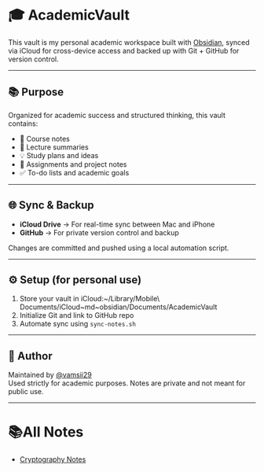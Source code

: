 # 🎓 AcademicVault

This vault is my personal academic workspace built with [Obsidian](https://obsidian.md/), synced via iCloud for cross-device access and backed up with Git + GitHub for version control.

---

## 📚 Purpose

Organized for academic success and structured thinking, this vault contains:

- 📖 Course notes
- 📝 Lecture summaries
- 💡 Study plans and ideas
- 📂 Assignments and project notes
- ✅ To-do lists and academic goals

---

## 🌐 Sync & Backup

- **iCloud Drive** → For real-time sync between Mac and iPhone  
- **GitHub** → For private version control and backup

Changes are committed and pushed using a local automation script.

---

## ⚙️ Setup (for personal use)

1. Store your vault in iCloud:~/Library/Mobile\ Documents/iCloud~md~obsidian/Documents/AcademicVault
2. Initialize Git and link to GitHub repo
3. Automate sync using `sync-notes.sh`

---

## 🧠 Author

Maintained by [@vamsii29](https://github.com/vamsii29)  
Used strictly for academic purposes. Notes are private and not meant for public use.

---
# 📚All Notes

- [Cryptography Notes](./Cryptography/Lectures/Study-notes.md) 



